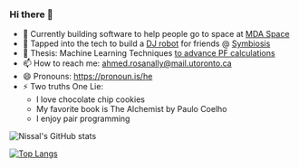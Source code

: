 ### Hi there 👋

- 🎯 Currently building software to help people go to space at  [MDA Space](https://mda.space/en/)
- 🔭 Tapped into the tech to build a [DJ robot](https://github.com/ll-O-ll/TdotDJ) for friends @ [Symbiosis](https://discord.gg/VPQj2JmdWN) 
- 🌱 Thesis: Machine Learning Techniques [to advance PF calculations](https://github.com/ll-O-ll/HotStartACPF)
- 📫 How to reach me: ahmed.rosanally@mail.utoronto.ca
- 😄 Pronouns: https://pronoun.is/he
- ⚡ Two truths One Lie:
  - I love chocolate chip cookies
  - My favorite book is The Alchemist by Paulo Coelho
  - I enjoy pair programming 
 
 ![Nissal's GitHub stats](https://github-readme-stats.vercel.app/api?username=ll-O-ll&show_icons=true&theme=radical)


 [![Top Langs](https://github-readme-stats.vercel.app/api/top-langs/?username=ll-O-ll&layout=compact&show_icons=true&theme=radical)](https://github.com/anuraghazra/github-readme-stats)
